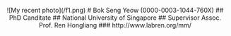 <p align="center">
![My recent photo](/f1.png)
# Bok Seng Yeow (0000-0003-1044-760X)
## PhD Canditate
## National University of Singapore
## Supervisor Assoc. Prof. Ren Hongliang
### http://www.labren.org/mm/
</p>






